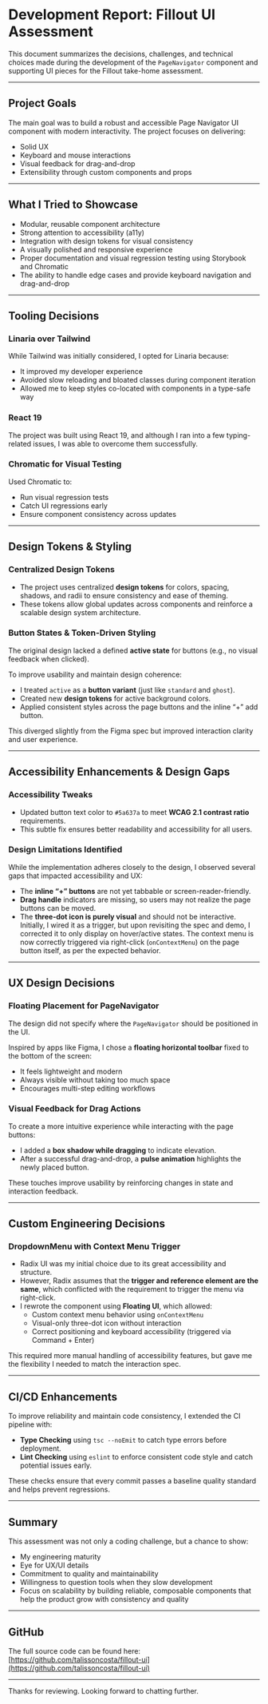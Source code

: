 
# Development Report: Fillout UI Assessment

This document summarizes the decisions, challenges, and technical choices made during the development of the `PageNavigator` component and supporting UI pieces for the Fillout take-home assessment.

---

## Project Goals

The main goal was to build a robust and accessible Page Navigator UI component with modern interactivity. The project focuses on delivering:

- Solid UX
- Keyboard and mouse interactions
- Visual feedback for drag-and-drop
- Extensibility through custom components and props

---

## What I Tried to Showcase

- Modular, reusable component architecture
- Strong attention to accessibility (a11y)
- Integration with design tokens for visual consistency
- A visually polished and responsive experience
- Proper documentation and visual regression testing using Storybook and Chromatic
- The ability to handle edge cases and provide keyboard navigation and drag-and-drop

---

## Tooling Decisions

### Linaria over Tailwind

While Tailwind was initially considered, I opted for Linaria because:

- It improved my developer experience
- Avoided slow reloading and bloated classes during component iteration
- Allowed me to keep styles co-located with components in a type-safe way

### React 19

The project was built using React 19, and although I ran into a few typing-related issues, I was able to overcome them successfully.

### Chromatic for Visual Testing

Used Chromatic to:

- Run visual regression tests
- Catch UI regressions early
- Ensure component consistency across updates

---
## Design Tokens & Styling

### Centralized Design Tokens

- The project uses centralized **design tokens** for colors, spacing, shadows, and radii to ensure consistency and ease of theming.
- These tokens allow global updates across components and reinforce a scalable design system architecture.

### Button States & Token-Driven Styling

The original design lacked a defined **active state** for buttons (e.g., no visual feedback when clicked).

To improve usability and maintain design coherence:

- I treated `active` as a **button variant** (just like `standard` and `ghost`).
- Created new **design tokens** for active background colors.
- Applied consistent styles across the page buttons and the inline “+” add button.

This diverged slightly from the Figma spec but improved interaction clarity and user experience.

---

## Accessibility Enhancements & Design Gaps

### Accessibility Tweaks

- Updated button text color to `#5a637a` to meet **WCAG 2.1 contrast ratio** requirements.
- This subtle fix ensures better readability and accessibility for all users.

### Design Limitations Identified

While the implementation adheres closely to the design, I observed several gaps that impacted accessibility and UX:

- The **inline “+” buttons** are not yet tabbable or screen-reader-friendly.
- **Drag handle** indicators are missing, so users may not realize the page buttons can be moved.
- The **three-dot icon is purely visual** and should not be interactive. Initially, I wired it as a trigger, but upon revisiting the spec and demo, I corrected it to only display on hover/active states. The context menu is now correctly triggered via right-click (`onContextMenu`) on the page button itself, as per the expected behavior.

---

## UX Design Decisions

### Floating Placement for PageNavigator

The design did not specify where the `PageNavigator` should be positioned in the UI.

Inspired by apps like Figma, I chose a **floating horizontal toolbar** fixed to the bottom of the screen:

- It feels lightweight and modern
- Always visible without taking too much space
- Encourages multi-step editing workflows

### Visual Feedback for Drag Actions

To create a more intuitive experience while interacting with the page buttons:

- I added a **box shadow while dragging** to indicate elevation.
- After a successful drag-and-drop, a **pulse animation** highlights the newly placed button.

These touches improve usability by reinforcing changes in state and interaction feedback.

---

## Custom Engineering Decisions

### DropdownMenu with Context Menu Trigger

- Radix UI was my initial choice due to its great accessibility and structure.
- However, Radix assumes that the **trigger and reference element are the same**, which conflicted with the requirement to trigger the menu via right-click.
- I rewrote the component using **Floating UI**, which allowed:
  - Custom context menu behavior using `onContextMenu`
  - Visual-only three-dot icon without interaction
  - Correct positioning and keyboard accessibility (triggered via Command + Enter)

This required more manual handling of accessibility features, but gave me the flexibility I needed to match the interaction spec.

---


## CI/CD Enhancements

To improve reliability and maintain code consistency, I extended the CI pipeline with:

- **Type Checking** using `tsc --noEmit` to catch type errors before deployment.
- **Lint Checking** using `eslint` to enforce consistent code style and catch potential issues early.

These checks ensure that every commit passes a baseline quality standard and helps prevent regressions.

---
## Summary

This assessment was not only a coding challenge, but a chance to show:

- My engineering maturity
- Eye for UX/UI details
- Commitment to quality and maintainability
- Willingness to question tools when they slow development
- Focus on scalability by building reliable, composable components that help the product grow with consistency and quality

---

## GitHub

The full source code can be found here:  
[https://github.com/talissoncosta/fillout-ui](https://github.com/talissoncosta/fillout-ui)

---

Thanks for reviewing. Looking forward to chatting further.
